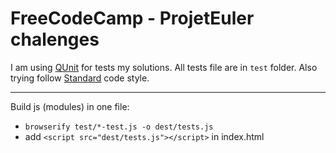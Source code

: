 # FreeCodeCamp - ProjetEuler chalenges

I am using [QUnit](https://qunitjs.com/) for tests my solutions. All tests file are in `test` folder.
Also trying follow [Standard](https://standardjs.com/rules.html) code style.

-------
Build js (modules) in one file:

* `browserify test/*-test.js -o dest/tests.js`
* add `<script src="dest/tests.js"></script>` in index.html
